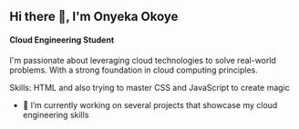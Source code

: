 ## Hi there 👋, I'm Onyeka Okoye
 
#### Cloud Engineering Student
I'm passionate about leveraging cloud technologies to solve real-world problems. With a strong foundation in cloud computing principles.

Skills: HTML and also trying to master CSS and JavaScript to create magic

- 🔭 I’m currently working on several projects that showcase my cloud engineering skills 
